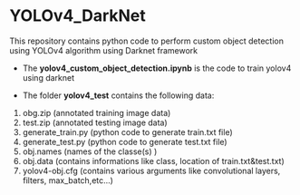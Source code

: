 # YOLOv4_DarkNet
This repository contains python code to perform custom object detection using YOLOv4 algorithm using Darknet framework

 - The **yolov4_custom_object_detection.ipynb** is the code to train yolov4 using darknet

 - The folder **yolov4_test** contains the following data:
1. obg.zip (annotated training image data)
2. test.zip (annotated testing image data)
3. generate_train.py (python code to generate train.txt file)
4. generate_test.py (python code to generate test.txt file)
5. obj.names (names of the classe(s) )
6. obj.data (contains informations like class, location of train.txt&test.txt)
7. yolov4-obj.cfg (contains various arguments like convolutional layers, filters, max_batch,etc...)

